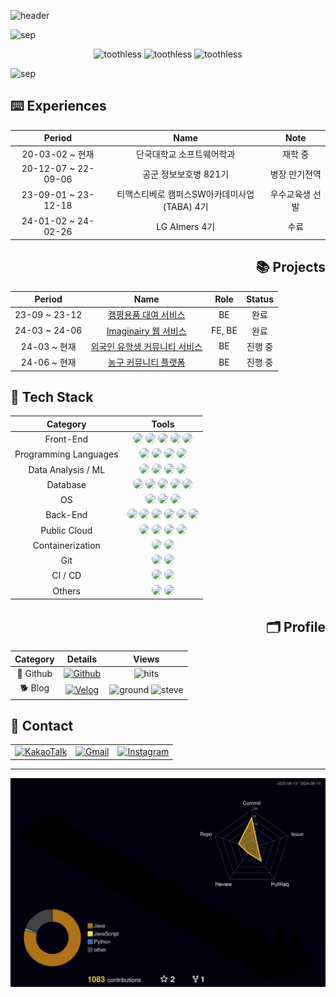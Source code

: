 ![header](https://capsule-render.vercel.app/api?type=waving&color=gradient&height=120&animation=fadeIn&section=footer&text=🐶🐾🦴&fontAlign=70)

![sep](https://github.com/user-attachments/assets/8f984125-7721-4991-bf51-b7de17f8f14c)

<div align="center">
  
<img src="https://github.com/user-attachments/assets/49da737c-9b98-455f-a286-f12c9a957eec" alt="toothless" width="60" height="60">
<img src="https://github.com/user-attachments/assets/49da737c-9b98-455f-a286-f12c9a957eec" alt="toothless" width="140" height="140">
<img src="https://github.com/user-attachments/assets/49da737c-9b98-455f-a286-f12c9a957eec" alt="toothless" width="100" height="100">

</div>

![sep](https://github.com/user-attachments/assets/8f984125-7721-4991-bf51-b7de17f8f14c)

<div align="left">
  
## ⌨️ Experiences

</div>

  
<div align="center">

| Period | Name | Note |
|:-:|:-:|:-:|
| 20-03-02 ~ 현재 | 단국대학교 소프트웨어학과 | 재학 중 |
| 20-12-07 ~ 22-09-06 | 공군 정보보호병 821기 | 병장 만기전역 |
| 23-09-01 ~ 23-12-18 | 티맥스티베로 캠퍼스SW아카데미사업(TABA) 4기 | 우수교육생 선발 |
| 24-01-02 ~ 24-02-26 | LG AImers 4기 | 수료 |

</div>

<div align="right">
  
## 📚 Projects

</div>

<div align="center">
  
|Period|Name|Role|Status|
|:-:|:-:|:-:|:-:|
|23-09 ~ 23-12|[캠핑용품 대여 서비스](https://github.com/TABA4-9)|BE|완료|
|24-03 ~ 24-06|[Imaginairy 웹 서비스](https://github.com/DKU-CloudComputing)|FE, BE|완료|
|24-03 ~ 현재|[외국인 유학생 커뮤니티 서비스](https://github.com/DKU-CapstoneDesign)|BE|진행 중|
|24-06 ~ 현재|[농구 커뮤니티 플랫폼](https://github.com/Alley-Oops-App)|BE|진행 중|

</div>


<div align="left">

## 🔨 Tech Stack
</div>

<div align="center">
  
|Category|Tools|
|:-:|:-:|
|Front-End|<img src="https://img.shields.io/badge/HTML5-E34F26?style=flat&logo=html5&logoColor=white" style="border-radius: 8px;"> <img src="https://img.shields.io/badge/CSS3-1572B6?style=flat&logo=css3&logoColor=white" style="border-radius: 8px;"> <img src="https://img.shields.io/badge/JavaScript-F7DF1E?style=flat&logo=javascript&logoColor=white" style="border-radius: 8px;"> <img src="https://img.shields.io/badge/Bootstrap-7952B3?style=flat&logo=bootstrap&logoColor=white" style="border-radius: 8px;"> <img src="https://img.shields.io/badge/React-61DAFB?style=flat&logo=react&logoColor=white" style="border-radius: 8px;">|
|Programming Languages|<img src="https://img.shields.io/badge/C-A8B9CC?style=flat&logo=C&logoColor=white" style="border-radius: 8px;"> <img src="https://img.shields.io/badge/C++-00599C?style=flat&logo=cplusplus&logoColor=white" style="border-radius: 8px;"> <img src="https://img.shields.io/badge/Java-007396?style=flat&logo=openjdk&logoColor=white" style="border-radius: 8px;"> <img src="https://img.shields.io/badge/Python-3776AB?style=flat&logo=python&logoColor=white" style="border-radius: 8px;">|
|Data Analysis / ML|<img src="https://img.shields.io/badge/Numpy-%23013243.svg?style=flat&logo=numpy&logoColor=white" style="border-radius: 8px;"> <img src="https://img.shields.io/badge/Pandas-%23150458.svg?style=flat&logo=pandas&logoColor=white" style="border-radius: 8px;"> <img src="https://img.shields.io/badge/Matplotlib-%23ffffff.svg?style=flat&logo=Matplotlib&logoColor=black" style="border-radius: 8px;"> <img src="https://img.shields.io/badge/Scikit--learn-%23F7931E.svg?style=flat&logo=scikit-learn&logoColor=white" style="border-radius: 8px;">|
|Database|<img src="https://img.shields.io/badge/MySQL-4479A1?style=flat&logo=mysql&logoColor=white" style="border-radius: 8px;"> <img src="https://img.shields.io/badge/MariaDB-003545?style=flat&logo=mariadb&logoColor=white" style="border-radius: 8px;"> <img src="https://img.shields.io/badge/Oracle-F80000?style=flat&logo=oracle&logoColor=white" style="border-radius: 8px;"> <img src="https://img.shields.io/badge/Tibero6-3F48CC?style=flat&logo=tibero&logoColor=white" style="border-radius: 8px;"> <img src="https://img.shields.io/badge/MongoDB-%234ea94b.svg?style=flat&logo=mongodb&logoColor=white" style="border-radius: 8px;">|
|OS|<img src="https://img.shields.io/badge/Linux-FCC624?style=flat&logo=linux&logoColor=black" style="border-radius: 8px;"> <img src="https://img.shields.io/badge/Ubuntu-E95420?style=flat&logo=ubuntu&logoColor=white" style="border-radius: 8px;"> <img src="https://img.shields.io/badge/CentOS-002260?style=flat&logo=centos&logoColor=F0F0F0" style="border-radius: 8px;">|
|Back-End|<img src="https://img.shields.io/badge/Spring Boot-6DB33F?style=flat&logo=spring boot&logoColor=white" style="border-radius: 8px;"> <img src="https://img.shields.io/badge/Thymeleaf-%23005C0F.svg?style=flat&logo=Thymeleaf&logoColor=white" style="border-radius: 8px;"> <img src="https://img.shields.io/badge/Gradle-02303A.svg?style=flat&logo=Gradle&logoColor=white" style="border-radius: 8px;"> <img src="https://img.shields.io/badge/Flask-000000?style=flat&logo=flask&logoColor=white" style="border-radius: 8px;"> <img src="https://img.shields.io/badge/Nginx-%23009639.svg?style=flat&logo=nginx&logoColor=white" style="border-radius: 8px;"> <img src="https://img.shields.io/badge/Hibernate-59666C?style=flat&logo=hibernate&logoColor=white" style="border-radius: 8px;">|
|Public Cloud|<img src="https://img.shields.io/badge/AWS-232F3E?style=flat&logo=amazon web services&logoColor=white" style="border-radius: 8px;"> <img src="https://img.shields.io/badge/AWS EC2-FF9900?style=flat&logo=amazon ec2&logoColor=white" style="border-radius: 8px;"> <img src="https://img.shields.io/badge/AWS RDS-527FFF?style=flat&logo=amazon rds&logoColor=white" style="border-radius: 8px;"> <img src="https://img.shields.io/badge/AWS S3-569A31?style=flat&logo=amazon rds&logoColor=white" style="border-radius: 8px;">|
|Containerization|<img src="https://img.shields.io/badge/Docker-%230db7ed.svg?style=flat&logo=docker&logoColor=white" style="border-radius: 8px;"> <img src="https://img.shields.io/badge/Kubernetes-%23326ce5.svg?style=flat&logo=kubernetes&logoColor=white" style="border-radius: 8px;">|
|Git|<img src="https://img.shields.io/badge/Git-F05032?style=flat&logo=git&logoColor=white" style="border-radius: 8px;"> <img src="https://img.shields.io/badge/Github-181717?style=flat&logo=github&logoColor=white" style="border-radius: 8px;">|
|CI / CD|<img src="https://img.shields.io/badge/Github%20Actions-%232671E5.svg?style=flat&logo=githubactions&logoColor=white" style="border-radius: 8px;"> <img src="https://img.shields.io/badge/Jenkins-%232C5263.svg?style=flat&logo=jenkins&logoColor=white" style="border-radius: 8px;">|
|Others|<img src="https://img.shields.io/badge/Yaml-%23ffffff.svg?style=flat&logo=yaml&logoColor=151515" style="border-radius: 8px;"> <img src="https://img.shields.io/badge/Postman-FF6C37?style=flat&logo=postman&logoColor=white" style="border-radius: 8px;">|

</div>


<div align="right">
  
## 🗂️ Profile

</div>


<div align="center">
  
|Category| Details | Views |
|:-:|:-:|:-:|
|🐙 Github|[![Github](https://img.shields.io/badge/Github-181717?style=flat&logo=Github&logoColor=white)](https://github.com/digitpic)|![hits](https://profile-counter.glitch.me/%7Bdigitpic%7D/count.svg)|
|🐕 Blog|[![Velog](https://img.shields.io/badge/Velog-20c997?style=flat&logo=Vimeo&logoColor=white)](https://velog.io/@digitpic)|![ground](https://github.com/user-attachments/assets/351afe43-e796-4fd0-97c9-9551eba29789) ![steve](https://github.com/user-attachments/assets/082a7af7-1c75-4040-9325-144db7616c9e)|

</div>

<div align="left">

## 📳 Contact

</div>

<div align="center">

<table align="center">
  <tr>
    <td align="center">
      <a href="https://open.kakao.com/o/s26rBC9f">
        <img src="https://img.shields.io/badge/KakaoTalk-FFCD00?style=flat&logo=KakaoTalk&logoColor=black" alt="KakaoTalk"/>
      </a>
    </td>
    <td align="center">
      <a href="mailto:jkw5033@gmail.com">
        <img src="https://img.shields.io/badge/Gmail-EA4335?style=flat&logo=Gmail&logoColor=white" alt="Gmail"/>
      </a>
    </td>
    <td align="center">
      <a href="https://www.instagram.com/_di.pic">
        <img src="https://img.shields.io/badge/Instagram-E4405F?style=flat&logo=Instagram&logoColor=white" alt="Instagram"/>
      </a>
    </td>
  </tr>
</table>

</div>

---

![digitpic's GitHub stats](./profile-3d-contrib/profile-night-rainbow.svg)

